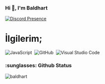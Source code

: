 ### Hi :wave:, I'm Baldhart


[![Discord Presence](https://lanyard.cnrad.dev/api/786588903141670942)](https://discord.com/users/786588903141670942)

# İlgilerim;
![JavaScript](https://img.shields.io/badge/-JavaScript-05122A?style=flat&logo=javascript)&nbsp;
![GitHub](https://img.shields.io/badge/-GitHub-05122A?style=flat&logo=github)&nbsp;
![Visual Studio Code](https://img.shields.io/badge/-Visual%20Studio%20Code-05122A?style=flat&logo=visual-studio-code&logoColor=007ACC)&nbsp;

<h3 align ="left">:sunglasses: Github Status</h3>
<p align="left"> <img src="https://komarev.com/ghpvc/?username=baldhartdev&label=Profile%20views&color=0e75b6&style=flat" alt="baldhart" /> </p>

